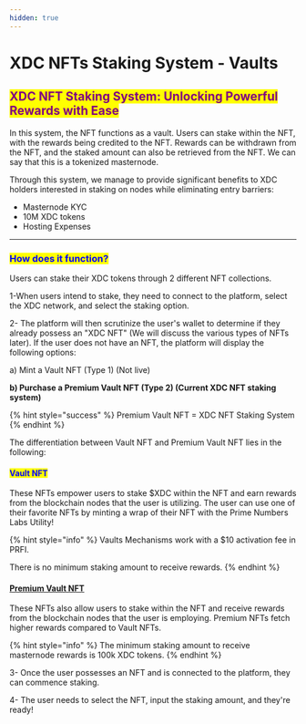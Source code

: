 ```yaml
---
hidden: true
---
```


# XDC NFTs Staking System - Vaults

## <mark style="color:purple;">**XDC NFT Staking System: Unlocking Powerful Rewards with Ease**</mark>

In this system, the NFT functions as a vault. Users can stake within the NFT, with the rewards being credited to the NFT. Rewards can be withdrawn from the NFT, and the staked amount can also be retrieved from the NFT. We can say that this is a tokenized masternode.

Through this system, we manage to provide significant benefits to XDC holders interested in staking on nodes while eliminating entry barriers:

* Masternode KYC
* 10M XDC tokens
* Hosting Expenses

***

### <mark style="color:blue;">**How does it function?**</mark> <a href="#how-does-it-function" id="how-does-it-function"></a>

Users can stake their XDC tokens through 2 different NFT collections.

1-When users intend to stake, they need to connect to the platform, select the XDC network, and select the staking option.

2- The platform will then scrutinize the user's wallet to determine if they already possess an "XDC NFT" (We will discuss the various types of NFTs later). If the user does not have an NFT, the platform will display the following options:

a) Mint a Vault NFT (Type 1) (Not live)&#x20;

**b) Purchase a Premium Vault NFT (Type 2) (Current XDC NFT staking system)**

{% hint style="success" %}
Premium Vault NFT = XDC NFT Staking System
{% endhint %}

The differentiation between Vault NFT and Premium Vault NFT lies in the following:

#### <mark style="color:blue;">**Vault NFT**</mark>

These NFTs empower users to stake $XDC within the NFT and earn rewards from the blockchain nodes that the user is utilizing. The user can use one of their favorite NFTs by minting a wrap of their NFT with the Prime Numbers Labs Utility!

{% hint style="info" %}
Vaults Mechanisms work with a $10 activation fee in PRFI.

There is no minimum staking amount to receive rewards.
{% endhint %}

#### [**Premium Vault NFT**](https://primeport.xyz/collection/xdc/XDCNFTv2)

These NFTs also allow users to stake within the NFT and receive rewards from the blockchain nodes that the user is employing. Premium NFTs fetch higher rewards compared to Vault NFTs.

{% hint style="info" %}
The minimum staking amount to receive masternode rewards is 100k XDC tokens.
{% endhint %}

3- Once the user possesses an NFT and is connected to the platform, they can commence staking.

4- The user needs to select the NFT, input the staking amount, and they're ready!
